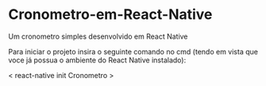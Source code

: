 # Cronometro-em-React-Native
Um cronometro simples desenvolvido em React Native

Para iniciar o projeto insira o seguinte comando no cmd (tendo em vista que voce já possua o ambiente do React Native instalado):

< react-native init Cronometro > 

